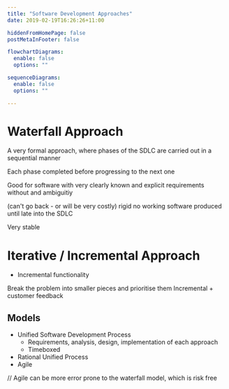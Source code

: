 ```yaml
---
title: "Software Development Approaches"
date: 2019-02-19T16:26:26+11:00

hiddenFromHomePage: false
postMetaInFooter: false

flowchartDiagrams:
  enable: false
  options: ""

sequenceDiagrams: 
  enable: false
  options: ""

---
```


# Waterfall Approach
A very formal approach, where phases of the SDLC are carried out in a sequential manner 

Each phase completed before progressing to the next one

Good for software with very clearly known and explicit requirements without and ambiguitiy

(can't go back - or will be very costly)
rigid
no working software produced until late into the SDLC


Very stable


# Iterative / Incremental Approach
- Incremental functionality


Break the problem into smaller pieces and prioritise them
Incremental + customer feedback

## Models
- Unified Software Development Process
  - Requirements, analysis, design, implementation of each approach
  - Timeboxed
- Rational Unified Process
- Agile



// Agile can be more error prone to the waterfall model, which is risk free

